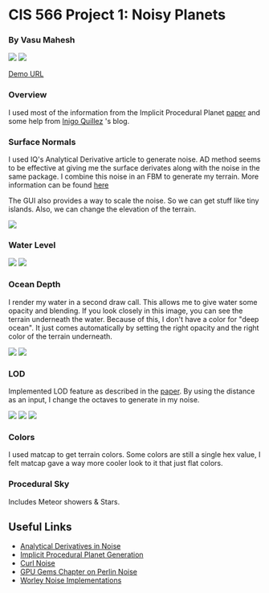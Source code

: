 # CIS 566 Project 1: Noisy Planets

### By Vasu Mahesh

![](images/title_1.png)
![](images/title_2.png)

[Demo URL](https://vasumahesh1.github.io/homework-1-noisy-planets-vasumahesh1/)

### Overview

I used most of the information from the Implicit Procedural Planet [paper](https://static1.squarespace.com/static/58a1bc3c3e00be6bfe6c228c/t/58a4d25146c3c4233fb15cc2/1487196929690/ImplicitProceduralPlanetGeneration-Report.pdf) and some help from [Inigo Quillez](http://www.iquilezles.org/www/index.htm) 's blog. 

### Surface Normals

I used IQ's Analytical Derivative article to generate noise. AD method seems to be effective at giving me the surface derivates along with the noise in the same package. I combine this noise in an FBM to generate my terrain. More information can be found [here](http://www.iquilezles.org/www/articles/morenoise/morenoise.htm)

The GUI also provides a way to scale the noise. So we can get stuff like tiny islands. Also, we can change the elevation of the terrain.

![](images/elevation.png)

### Water Level

![](images/low_water_level.png)
![](images/high_water_level.png)

### Ocean Depth

I render my water in a second draw call. This allows me to give water some opacity and blending. If you look closely in this image, you can see the terrain underneath the water. Because of this, I don't have a color for "deep ocean". It just comes automatically by setting the right opacity and the right color of the terrain underneath.

![](images/transparent_water.png)
![](images/no_water.png)

### LOD

Implemented LOD feature as described in the [paper](https://static1.squarespace.com/static/58a1bc3c3e00be6bfe6c228c/t/58a4d25146c3c4233fb15cc2/1487196929690/ImplicitProceduralPlanetGeneration-Report.pdf). By using the distance as an input, I change the octaves to generate in my noise.

![](images/lod_1.png)
![](images/lod_2.png)
![](images/lod_3.png)


### Colors

I used matcap to get terrain colors. Some colors are still a single hex value, I felt matcap gave a way more cooler look to it that just flat colors.


### Procedural Sky

Includes Meteor showers & Stars.


## Useful Links
- [Analytical Derivatives in Noise](http://www.iquilezles.org/www/articles/morenoise/morenoise.htm)
- [Implicit Procedural Planet Generation](https://static1.squarespace.com/static/58a1bc3c3e00be6bfe6c228c/t/58a4d25146c3c4233fb15cc2/1487196929690/ImplicitProceduralPlanetGeneration-Report.pdf)
- [Curl Noise](https://petewerner.blogspot.com/2015/02/intro-to-curl-noise.html)
- [GPU Gems Chapter on Perlin Noise](http://developer.download.nvidia.com/books/HTML/gpugems/gpugems_ch05.html)
- [Worley Noise Implementations](https://thebookofshaders.com/12/)
